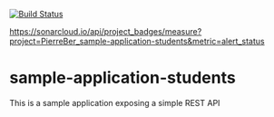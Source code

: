 [![Build Status](https://travis-ci.org/PierreBer/sample-application-students.svg?branch=master)](https://travis-ci.org/PierreBer/sample-application-students)

https://sonarcloud.io/api/project_badges/measure?project=PierreBer_sample-application-students&metric=alert_status

# sample-application-students
 This is a sample application exposing a simple REST API
